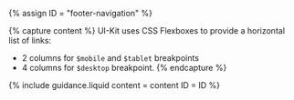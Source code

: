 {% assign ID = "footer-navigation" %}

{% capture content %}
UI-Kit uses CSS Flexboxes to provide a horizontal list of links:

- 2 columns for `$mobile` and `$tablet` breakpoints
- 4 columns for `$desktop` breakpoint.
{% endcapture %}

{% include guidance.liquid  content = content  ID = ID %}
